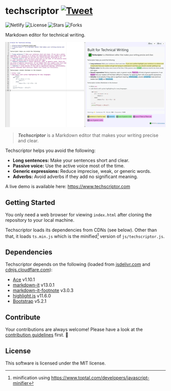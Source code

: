 # techscriptor [![Tweet](https://img.shields.io/twitter/url/http/shields.io.svg?style=social)](https://twitter.com/intent/tweet?text=Techscriptor%20makes%20your%20writing%20precise%20and%20clear&url=https://www.techscriptor.com&hashtags=developers,technical,writing,markdown,editor,documentation)

![Netlify](https://img.shields.io/netlify/9be3ff72-d866-4631-ba2e-36705e1aad58)
![License](https://img.shields.io/github/license/cbrincoveanu/techscriptor)
![Stars](https://img.shields.io/github/stars/cbrincoveanu/techscriptor)
![Forks](https://img.shields.io/github/forks/cbrincoveanu/techscriptor)

Markdown editor for technical writing.

![Preview](/preview.jpg)

> ***Techscriptor*** is a Markdown editor that makes your writing precise and
> clear.

Techscriptor helps you avoid the following:

* **Long sentences:** Make your sentences short and clear.
* **Passive voice:** Use the active voice most of the time.
* **Generic expressions:** Reduce imprecise, weak, or generic words.
* **Adverbs:** Avoid adverbs if they add no significant meaning.

A live demo is available here: https://www.techscriptor.com

## Getting Started

You only need a web browser for viewing `index.html` after cloning the
repository to your local machine.

Techscriptor loads its dependencies from CDNs (see below). Other than that, it
loads `ts.min.js` which is the minified[^1] version of `js/techscriptor.js`.

[^1]: minification using https://www.toptal.com/developers/javascript-minifier

## Dependencies

Techscriptor depends on the following (loaded from
[jsdelivr.com](https://www.jsdelivr.com/) and
[cdnjs.cloudflare.com](https://cdnjs.cloudflare.com/)):

* [Ace](https://ace.c9.io/) v1.10.1
* [markdown-it](https://github.com/markdown-it/markdown-it) v13.0.1
* [markdown-it-footnote](https://github.com/markdown-it/markdown-it-footnote) v3.0.3
* [highlight.js](https://highlightjs.org/) v11.6.0
* [Bootstrap](https://getbootstrap.com/) v5.2.1

## Contribute

Your contributions are always welcome! Please have a look at the [contribution
guidelines](/CONTRIBUTING.md) first. 🎉

## License

This software is licensed under the MIT license.

